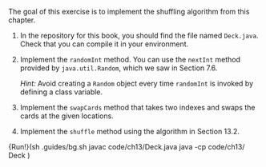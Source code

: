 The goal of this exercise is to implement the shuffling algorithm from this chapter.

1.  In the repository for this book, you should find the file named `Deck.java`. Check that you can compile it in your environment.

1.  Implement the `randomInt` method. You can use the `nextInt` method provided by `java.util.Random`, which we saw in Section 7.6.

      *Hint:* Avoid creating a `Random` object every time `randomInt` is invoked by defining a class variable.

1.  Implement the `swapCards` method that takes two indexes and swaps the cards at the given locations.

1.  Implement the `shuffle` method using the algorithm in Section 13.2.

{Run!}(sh .guides/bg.sh javac code/ch13/Deck.java java -cp code/ch13/ Deck )
